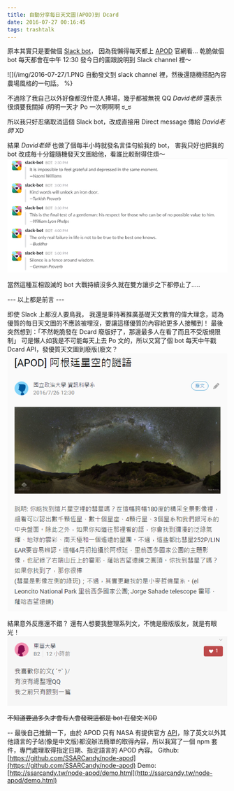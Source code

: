 ```yaml
---
title: 自動分享每日天文圖(APOD)到 Dcard
date: 2016-07-27 00:16:45
tags: trashtalk
---
```


原本其實只是要做個 [Slack bot](https://api.slack.com/bot-users)，
因為我懶得每天都上 [APOD](http://www.phys.ncku.edu.tw/~astrolab/mirrors/apod/archivepix.html) 官網看...
乾脆做個 bot 每天都會在中午 12:30 發今日的圖跟說明到 Slack channel 裡～
<!-- more -->
![](/img/2016-07-27/1.PNG 自動發文到 slack channel 裡，然後還隨機搭配內容農場風格的一句話。 %}

不過除了我自己以外好像都沒什麼人捧場，幾乎都被無視 QQ
_David老師_ 還表示很煩要我關掉 (明明一天才 Po 一次啊啊啊 ಠ_ಠ

所以我只好忍痛取消這個 Slack bot，改成直接用 Direct message 傳給 _David老師_ XD

結果 _David老師_ 也做了個每半小時就發名言佳句給我的 bot，
害我只好也把我的 bot 改成每十分鐘隨機發天文圖給他，看誰比較耐得住煩～
![每半小時發給我一句名言佳句，真是世界煩。](/img/2016-07-27/2.PNG)

當然這種互相毀滅的 bot 大戰持續沒多久就在雙方讓步之下都停止了.....

--- 以上都是前言 ---

即使 Slack 上都沒人要鳥我，
我還是秉持著推廣基礎天文教育的偉大理念，認為優質的每日天文圖的不應該被埋沒，要讓這樣優質的內容給更多人接觸到！
最後突然想到：「不然乾脆發在 Dcard 廢版好了，那邊最多人在看了而且不受版規限制」
可是懶人如我是不可能每天上去 Po 文的，所以又寫了個 bot 每天中午戳 Dcard API，發優質天文圖到廢版(廢文？
![發廢文到廢版](/img/2016-07-27/3.PNG)

結果意外反應還不錯？
還有人想要我整理系列文，不愧是廢版版友，就是有眼光！
![大家都很捧場，覺得溫馨 ╰(〞︶〝) ╯](/img/2016-07-27/4.PNG)

~~不知道要過多久才會有人會發現這都是 bot 在發文 XDD~~

--
最後自己推銷一下，由於 APOD 只有 NASA 有提供官方 [API](https://api.nasa.gov/)，除了英文以外其他語言的子站(像是中文版)都沒辦法簡單的取得內容，所以我寫了一個 npm 套件，專門處理取得指定日期、指定語言的 APOD 內容。
Github: [https://github.com/SSARCandy/node-apod](https://github.com/SSARCandy/node-apod)
Demo: [http://ssarcandy.tw/node-apod/demo.html](http://ssarcandy.tw/node-apod/demo.html)
